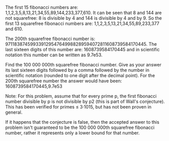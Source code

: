 

The first 15 fibonacci numbers are:
1,1,2,3,5,8,13,21,34,55,89,144,233,377,610.
It can be seen that 8 and 144 are not squarefree: 8 is divisible by 4 and 144 is divisible by 4 and by 9. 
So the first 13 squarefree fibonacci numbers are:
1,1,2,3,5,13,21,34,55,89,233,377 and 610.


The 200th squarefree fibonacci number is:
971183874599339129547649988289594072811608739584170445.
The last sixteen digits of this number are: 1608739584170445 and in scientific notation this number can be written as 9.7e53.


Find the 100 000 000th squarefree fibonacci number.
Give as your answer its last sixteen digits followed by a comma followed by the number in scientific notation (rounded to one digit after the decimal point).
For the 200th squarefree number the answer would have been: 1608739584170445,9.7e53



Note: 
For this problem, assume that for every prime p, the first fibonacci number divisible by p is not divisible by p2 (this is part of Wall's conjecture). This has been verified for primes &#8804; 3&#183;1015, but has not been proven in general.

If it happens that the conjecture is false, then the accepted answer to this problem isn't guaranteed to be the 100 000 000th squarefree fibonacci number, rather it represents only a lower bound for that number.


